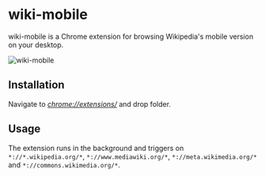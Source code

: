 # wiki-mobile
wiki-mobile is a Chrome extension for browsing Wikipedia's mobile version on your desktop.

![wiki-mobile](https://raw.githubusercontent.com/karlerikjonatan/wiki-mobile/master/screenshot.png)

## Installation
Navigate to *[chrome://extensions/](chrome://extensions/)* and drop folder.

## Usage
The extension runs in the background and triggers on ```*://*.wikipedia.org/*```, ```*://www.mediawiki.org/*```, ```*://meta.wikimedia.org/*``` and ```*://commons.wikimedia.org/*```.
